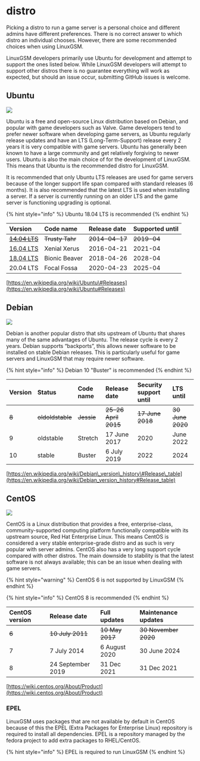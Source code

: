 # distro

Picking a distro to run a game server is a personal choice and different admins have different preferences. There is no correct answer to which distro an individual chooses. However, there are some recommended choices when using LinuxGSM.

LinuxGSM developers primarily use Ubuntu for development and attempt to support the ones listed below. While LinuxGSM developers will attempt to support other distros there is no guarantee everything will work as expected, but should an issue occur, submitting GitHub issues is welcome.

## Ubuntu

![](../.gitbook/assets/ubuntu_black-orange_hex_su.png)

Ubuntu is a free and open-source Linux distribution based on Debian, and popular with game developers such as Valve. Game developers tend to prefer newer software when developing game servers, as Ubuntu regularly release updates and have an LTS \(Long-Term-Support\) release every 2 years it is very compatible with game servers. Ubuntu has generally been known to have a large community and get relatively forgiving to newer users. Ubuntu is also the main choice of for the development of LinuxGSM. This means that Ubuntu is the recommended distro for LinuxGSM.

It is recommended that only Ubuntu LTS releases are used for game servers because of the longer support life span compared with standard releases \(6 months\). It is also recommended that the latest LTS is used when installing a server. If a server is currently running on an older LTS and the game server is functioning upgrading is optional.

{% hint style="info" %}
Ubuntu 18.04 LTS is recommended
{% endhint %}

| **Version** | **Code name** | **Release date** | **Supported until** |
| :--- | :--- | :--- | :--- |
| ~~~~[~~14.04 LTS~~](https://en.wikipedia.org/wiki/List_of_Ubuntu_releases#Ubuntu_14.04_LTS_%28Trusty_Tahr%29)~~~~ | ~~Trusty Tahr~~ | ~~2014-04-17~~ | ~~2019-04~~ |
| [16.04 LTS](https://en.wikipedia.org/wiki/List_of_Ubuntu_releases#Ubuntu_16.04_LTS_%28Xenial_Xerus%29) | Xenial Xerus | 2016-04-21 | 2021-04 |
| [18.04 LTS](https://en.wikipedia.org/wiki/List_of_Ubuntu_releases#Ubuntu_18.04_LTS_%28Bionic_Beaver%29) | Bionic Beaver | 2018-04-26 | 2028-04 |
| 20.04 LTS | Focal Fossa | 2020-04-23 | 2025-04 |

[https://en.wikipedia.org/wiki/Ubuntu\#Releases](https://en.wikipedia.org/wiki/Ubuntu#Releases)

## Debian

![](../.gitbook/assets/debian.png)

Debian is another popular distro that sits upstream of Ubuntu that shares many of the same advantages of Ubuntu. The release cycle is every 2 years. Debian supports “backports”, this allows newer software to be installed on stable Debian releases. This is particularly useful for game servers and LinuxGSM that may require newer software.

{% hint style="info" %}
Debian 10 "Buster" is recommended
{% endhint %}

| **Version** | **Status** | **Code name** | **Release date** | **Security support until** | **LTS until** |
| :--- | :--- | :--- | :--- | :--- | :--- |
| ~~8~~ | ~~oldoldstable~~ | ~~Jessie~~ | ~~25–26 April 2015~~ | ~~17 June 2018~~ | ~~30 June 2020~~ |
| 9 | oldstable | Stretch | 17 June 2017 | 2020 | June 2022 |
| 10 | stable | Buster | 6 July 2019 | 2022 | 2024 |

[https://en.wikipedia.org/wiki/Debian\_version\_history\#Release\_table](https://en.wikipedia.org/wiki/Debian_version_history#Release_table)

## CentOS

![](../.gitbook/assets/centos.png)

CentOS is a Linux distribution that provides a free, enterprise-class, community-supported computing platform functionally compatible with its upstream source, Red Hat Enterprise Linux. This means CentOS is considered a very stable enterprise-grade distro and as such is very popular with server admins. CentOS also has a very long support cycle compared with other distros. The main downside to stability is that the latest software is not always available; this can be an issue when dealing with game servers.

{% hint style="warning" %}
CentOS 6 is not supported by LinuxGSM
{% endhint %}

{% hint style="info" %}
CentOS 8 is recommended
{% endhint %}

| **CentOS version** | Release date | Full updates | Maintenance updates |
| :--- | :--- | :--- | :--- |
| ~~6~~ | ~~10 July 2011~~ | ~~10 May 2017~~ | ~~30 November 2020~~ |
| 7 | 7 July 2014 | 6 August 2020 | 30 June 2024 |
| 8 | 24 September 2019 | 31 Dec 2021 | 31 Dec 2021 |

[https://wiki.centos.org/About/Product](https://wiki.centos.org/About/Product)

### EPEL

LinuxGSM uses packages that are not available by default in CentOS because of this the EPEL \(Extra Packages for Enterprise Linux\) repository is required to install all dependencies. EPEL is a repository managed by the fedora project to add extra packages to RHEL/CentOS.

{% hint style="info" %}
EPEL is required to run LinuxGSM
{% endhint %}

